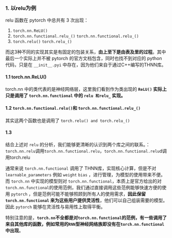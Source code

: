 
### 1. 以relu为例

relu 函数在 pytorch 中总共有 3 次出现：

1. `torch.nn.ReLU()`
2. `torch.nn.functional.relu_()` `torch.nn.functional.relu_()`
3. `torch.relu()` `torch.relu_()`

而这3种不同的实现其实是有固定的包装关系，**由上至下是由表及里的过程**。其中最后一个实际上并不被 pytorch 的官方文档包含，同时也找不到对应的 python 代码，只是在 `__init__.pyi` 中存在，因为他们来自于通过C++编写的THNN库。

#### 1.1 torch.nn.ReLU()
torch.nn 中的类代表的是神经网络层，这里我们看到作为类出现的 **`ReLU()` 实际上只是调用了 `torch.nn.functional` 中的 `relu 和relu_` 实现。**

#### 1.2 `torch.nn.functional.relu()`和 **`torch.nn.functional.relu_()`**

其实这两个函数也是调用了 `torch.relu() and torch.relu_()`

#### 1.3 

结合上述对 `relu` 的分析，我们能够更清晰的认识到两个库之间的联系。：`torch.nn.relu`调用`torch.nn.functional.relu`，`torch.nn.functional.relu`d调用torch.relu

通常来说 `torch.nn.functional` 调用了 THNN库，实现核心计算，但是不对 `learnable_parameters` 例如 `weight` `bias` ，进行管理，为模型的使用带来不便。而 `torch.nn` 中实现的模型则对 `torch.nn.functional`，本质上是官方给出的对 `torch.nn.functional`的使用范例，我们通过直接调用这些范例能够快速方便的使用 `pytorch` ，但是范例可能不能够照顾到所有人的使用需求，**因此保留 `torch.nn.functional` 来为这些用户提供灵活性**，他们可以自己组装需要的模型。因此 `pytorch` 能够在灵活性与易用性上取得平衡。

特别注意的是，**`torch.nn`不全都是对`torch.nn.functional`的范例，有一些调用了来自其他库的函数，例如常用的`RNN`型神经网络族即没有在`torch.nn.functional`中出现**。
